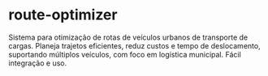 # route-optimizer
Sistema para otimização de rotas de veículos urbanos de transporte de cargas. Planeja trajetos eficientes, reduz custos e tempo de deslocamento, suportando múltiplos veículos, com foco em logística municipal. Fácil integração e uso.
